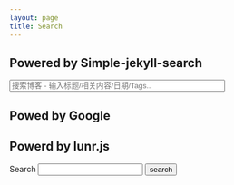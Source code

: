 ```yaml
---
layout: page
title: Search
---
```


## Powered by Simple-jekyll-search
<!-- HTML elements for search -->
<input type="text" id="search-input" placeholder="搜索博客 - 输入标题/相关内容/日期/Tags.." style="width:380px;"/>
<ul id="results-container"></ul>
<!-- script pointing to jekyll-search.js -->
<script src="/assets/simple-jekyll-search.js"></script>

<script>
SimpleJekyllSearch({
    searchInput: document.getElementById('search-input'),
    resultsContainer: document.getElementById('results-container'),
    json: '/assets/search.json',
    searchResultTemplate: '<li><a href="{url}" title="{desc}">{title}</a></li>',
    noResultsText: '没有搜索到文章',
    limit: 20,
    fuzzy: false
  })
</script>

## Powed by Google

<div id='googlesearch'>
<script async src="https://cse.google.com/cse.js?cx=46146bed48dfe8403"></script>
<div class="gcse-search"></div>
</div>

## Powerd by lunr.js
<form action="/search" method="get">
  <label for="search-box">Search</label>
  <input type="text" id="search-box" name="query">
  <input type="submit" value="search">
</form>

<ul id="search-results"></ul>

<script>
  window.store = {
    {% for post in site.posts %}
      "{{ post.url | slugify }}": {
        "title": "{{ post.title | xml_escape }}",
        "author": "{{ post.author | xml_escape }}",
        "category": "{{ post.category | xml_escape }}",
        "content": {{ post.content | strip_html | strip_newlines | jsonify }},
        "url": "{{ post.url | xml_escape }}"
      }
      {% unless forloop.last %},{% endunless %}
    {% endfor %}
  };
</script>
<script src="/assets/lunr.min.js"></script>
<script src="/assets/search.js"></script>